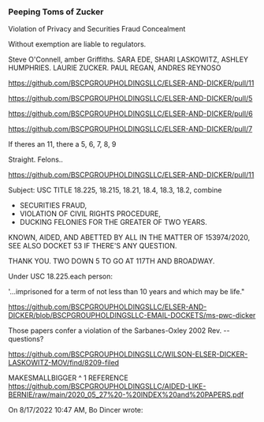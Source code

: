 ### Peeping Toms of Zucker
Violation of Privacy and Securities Fraud Concealment

Without exemption are liable to regulators.

Steve O'Connell,  amber Griffiths. SARA EDE, SHARI LASKOWITZ, ASHLEY HUMPHRIES. LAURIE ZUCKER. PAUL REGAN, ANDRES REYNOSO

https://github.com/BSCPGROUPHOLDINGSLLC/ELSER-AND-DICKER/pull/11


https://github.com/BSCPGROUPHOLDINGSLLC/ELSER-AND-DICKER/pull/5

https://github.com/BSCPGROUPHOLDINGSLLC/ELSER-AND-DICKER/pull/6

https://github.com/BSCPGROUPHOLDINGSLLC/ELSER-AND-DICKER/pull/7

If theres an 11, there a 5, 6, 7, 8, 9

Straight. Felons..

https://github.com/BSCPGROUPHOLDINGSLLC/ELSER-AND-DICKER/pull/11

Subject: USC TITLE 18.225, 18.215, 18.21, 18.4, 18.3, 18.2, combine
+ SECURITIES FRAUD,
+ VIOLATION OF CIVIL RIGHTS PROCEDURE,
+ DUCKING FELONIES FOR THE GREATER OF TWO YEARS.

KNOWN, AIDED, AND ABETTED BY ALL IN THE MATTER OF 153974/2020, SEE ALSO DOCKET 53 IF THERE'S ANY QUESTION.

THANK YOU. TWO DOWN 5 TO GO AT 117TH AND BROADWAY.

Under USC 18.225.each person:

'...imprisoned for a term of not less than 10 years and which may be life."

https://github.com/BSCPGROUPHOLDINGSLLC/ELSER-AND-DICKER/blob/BSCPGROUPHOLDINGSLLC-EMAIL-DOCKETS/ms-pwc-dicker


Those papers confer a violation of the Sarbanes-Oxley 2002 Rev.
-- questions?


https://github.com/BSCPGROUPHOLDINGSLLC/WILSON-ELSER-DICKER-LASKOWITZ-MOV/find/8209-filed

MAKESMALLBIGGER
^ 1 REFERENCE
https://github.com/BSCPGROUPHOLDINGSLLC/AIDED-LIKE-BERNIE/raw/main/2020_05_27%20-%20INDEX%20and%20PAPERS.pdf




On 8/17/2022 10:47 AM, Bo Dincer wrote:
